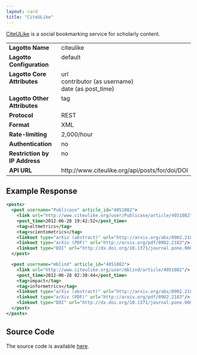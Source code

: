 ```yaml
---
layout: card
title: "CiteULike"
---
```


[CiteULike](http://www.citeulike.org) is a social bookmarking service for scholarly content.

<table width=100% border="0" cellspacing="0" cellpadding="0">
<tbody>
<tr>
<td valign="top" width=30%><strong>Lagotto Name</strong></td>
<td valign="top" width=70%>citeulike</td>
</tr>
<tr>
<td valign="top" width=20%><strong>Lagotto Configuration</strong></td>
<td valign="top" width=80%>default</td>
</tr>
<tr>
<td valign="top" width=20%><strong>Lagotto Core Attributes</strong></td>
<td valign="top" width=80%>url<br/>contributor (as username)<br/>date (as post_time)</td>
</tr>
<td valign="top" width=20%><strong>Lagotto Other Attributes</strong></td>
<td valign="top" width=80%>tag</td>
</tr>
<tr>
<td valign="top" width=30%><strong>Protocol</strong></td>
<td valign="top" width=70%>REST</td>
</tr>
<tr>
<td valign="top" width=30%><strong>Format</strong></td>
<td valign="top" width=70%>XML</td>
</tr>
<tr>
<td valign="top" width=20%><strong>Rate-limiting</strong></td>
<td valign="top" width=80%>2,000/hour</td>
</tr>
<tr>
<td valign="top" width=20%><strong>Authentication</strong></td>
<td valign="top" width=80%>no</td>
</tr>
<tr>
<td valign="top" width=20%><strong>Restriction by IP Address</strong></td>
<td valign="top" width=80%>no</td>
</tr>
<tr>
<td valign="top" width=20%><strong>API URL</strong></td>
<td valign="top" width=80%>http://www.citeulike.org/api/posts/for/doi/DOI</td>
</tr>
</tbody>
</table>

## Example Response

```xml
<posts>
  <post username="Publicase" article_id="4051082">
    <link url="http://www.citeulike.org/user/Publicase/article/4051082"/>
    <post_time>2012-06-28 19:42:52</post_time>
    <tag>altmetrics</tag>
    <tag>scientometrics</tag>
    <linkout type="arXiv (abstract)" url="http://arxiv.org/abs/0902.2183"/>
    <linkout type="arXiv (PDF)" url="http://arxiv.org/pdf/0902.2183"/>
    <linkout type="DOI" url="http://dx.doi.org/10.1371/journal.pone.0006022"/>
  </post>

  <post username="mblind" article_id="4051082">
    <link url="http://www.citeulike.org/user/mblind/article/4051082"/>
    <post_time>2012-06-28 02:38:44</post_time>
    <tag>impact</tag>
    <tag>informetrics</tag>
    <linkout type="arXiv (abstract)" url="http://arxiv.org/abs/0902.2183"/>
    <linkout type="arXiv (PDF)" url="http://arxiv.org/pdf/0902.2183"/>
    <linkout type="DOI" url="http://dx.doi.org/10.1371/journal.pone.0006022"/>
  </post>
</posts>
```

## Source Code
The source code is available [here](https://github.com/lagotto/lagotto/blob/master/app/models/sources/citeulike.rb).
